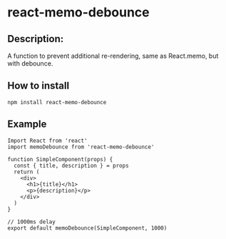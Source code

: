 # react-memo-debounce

## Description:

A function to prevent additional re-rendering, same as React.memo, but with debounce.

## How to install
```
npm install react-memo-debounce
```

## Example

```
Import React from 'react'
import memoDebounce from 'react-memo-debounce'

function SimpleComponent(props) {
  const { title, description } = props
  return (
    <div>
      <h1>{title}</h1>
      <p>{description}</p>
    </div>
  )
}

// 1000ms delay
export default memoDebounce(SimpleComponent, 1000)
```
